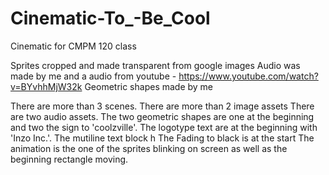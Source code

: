 # Cinematic-To_-Be_Cool
Cinematic for CMPM 120 class 

Sprites cropped and made transparent from google images 
Audio was made by me and a audio from youtube - https://www.youtube.com/watch?v=BYvhhMjW32k
Geometric shapes made by me 

There are more than 3 scenes.
There are more than 2 image assets
There are two audio assets.
The two geometric shapes are one at the beginning and two the sign to 'coolzville'.
The logotype text are at the beginning with 'Inzo Inc.'.
The mutiline text block h
The Fading to black is at the start
The animation is the one of the sprites blinking on screen as well as the beginning rectangle moving.


